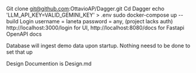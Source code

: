 Git clone git@github.com:OttavioAP/Dagger.git
Cd Dagger
echo 'LLM_API_KEY=VALID_GEMINI_KEY' > .env
sudo docker-compose up --build
Login username =  Ianeta password = any, (project lacks auth)
http://localhost:3000/login for UI,  http://localhost:8080/docs for Fastapi OpenAPI docs

Database will ingest demo data upon startup. Nothing neesd to be done to set that up

Design Documention is Design.md